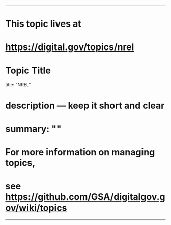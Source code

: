
---
# This topic lives at
# https://digital.gov/topics/nrel

# Topic Title
title: "NREL"

# description — keep it short and clear
# summary: ""


# For more information on managing topics,
# see https://github.com/GSA/digitalgov.gov/wiki/topics
---